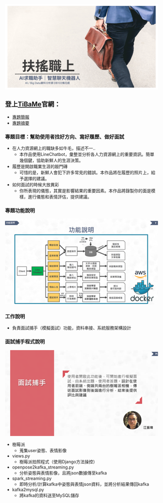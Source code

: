 ![](https://github.com/SevenMilk/TiBaMe_Project/blob/master/images/%E5%B0%81%E9%9D%A2.png)
## 登上[TiBaMe](https://www.tibame.com/coursegoodjob/bigdata?path=works/works_JobHunter.html)官網：
* [專題簡報](https://reurl.cc/QdYx1M)
* [專題摘要](https://reurl.cc/E7VeOm)

### 專題目標：幫助使用者找好方向、寫好履歷、做好面試
* 在人力資源網上的職缺多如牛毛，描述不一..
   * 本作品使用LineChatbot，彙整並分析各人力資源網上的重要資訊。簡單幾個鍵，協助新鮮人的生涯決策。
* 履歷是開啟職業生涯的敲門磚
   * 可惜的是，新鮮人會犯下許多常見的錯誤。本作品將在履歷的照片上，給予選擇的建議。
* 如何面試的時候大放異彩
   * 你所表現的儀態，其實是影響結果的重要因素。本作品將錄製你的面是模樣，進行儀態和表情評估，提供建議。
### 專題功能說明
![](https://github.com/SevenMilk/TiBaMe_Project/blob/master/images/%E6%9E%B6%E6%A7%8B%E5%9C%96.png)
### 工作說明
* 負責面試捕手（模擬面試）功能，資料串接、系統服務架構設計
### 面試捕手程式說明
![](https://github.com/SevenMilk/TiBaMe_Project/blob/master/images/%E5%B0%81%E9%9D%A22.png)
* 樹莓派   
    * 蒐集user姿態、表情影像  
* views.py   
    * 樹莓派拍照程式（使用Django方法操控）  
* openpose2kafka_streaming.py   
    * 分析姿態與表情影像，且將json數據傳至kafka  
* spark_streaming.py   
    * 即時分析/計算kafka中姿態與表情json資料，並將分析結果傳回kafka  
* kafka2mysql.py  
    * 將kafka的資料送至MySQL儲存  
